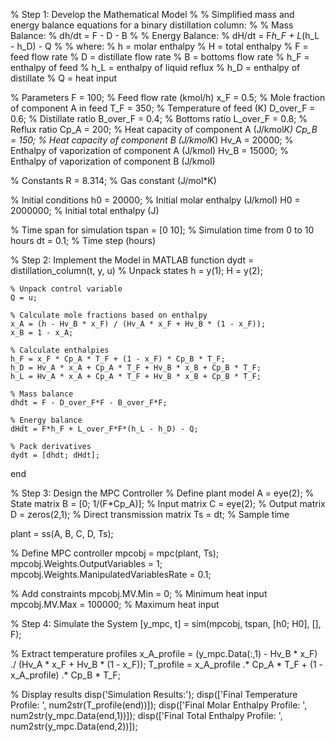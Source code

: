 % Step 1: Develop the Mathematical Model
%
% Simplified mass and energy balance equations for a binary distillation column:
%
% Mass Balance:
%   dh/dt = F - D - B
%
% Energy Balance:
%   dH/dt = F*h_F + L*(h_L - h_D) - Q
%
% where:
%   h = molar enthalpy
%   H = total enthalpy
%   F = feed flow rate
%   D = distillate flow rate
%   B = bottoms flow rate
%   h_F = enthalpy of feed
%   h_L = enthalpy of liquid reflux
%   h_D = enthalpy of distillate
%   Q = heat input

% Parameters
F = 100;          % Feed flow rate (kmol/h)
x_F = 0.5;        % Mole fraction of component A in feed
T_F = 350;        % Temperature of feed (K)
D_over_F = 0.6;   % Distillate ratio
B_over_F = 0.4;   % Bottoms ratio
L_over_F = 0.8;   % Reflux ratio
Cp_A = 200;       % Heat capacity of component A (J/kmol*K)
Cp_B = 150;       % Heat capacity of component B (J/kmol*K)
Hv_A = 20000;     % Enthalpy of vaporization of component A (J/kmol)
Hv_B = 15000;     % Enthalpy of vaporization of component B (J/kmol)

% Constants
R = 8.314;        % Gas constant (J/mol*K)

% Initial conditions
h0 = 20000;       % Initial molar enthalpy (J/kmol)
H0 = 2000000;     % Initial total enthalpy (J)

% Time span for simulation
tspan = [0 10];    % Simulation time from 0 to 10 hours
dt = 0.1;         % Time step (hours)

% Step 2: Implement the Model in MATLAB
function dydt = distillation_column(t, y, u)
    % Unpack states
    h = y(1);
    H = y(2);
    
    % Unpack control variable
    Q = u;
    
    % Calculate mole fractions based on enthalpy
    x_A = (h - Hv_B * x_F) / (Hv_A * x_F + Hv_B * (1 - x_F));
    x_B = 1 - x_A;
    
    % Calculate enthalpies
    h_F = x_F * Cp_A * T_F + (1 - x_F) * Cp_B * T_F;
    h_D = Hv_A * x_A + Cp_A * T_F + Hv_B * x_B + Cp_B * T_F;
    h_L = Hv_A * x_A + Cp_A * T_F + Hv_B * x_B + Cp_B * T_F;
    
    % Mass balance
    dhdt = F - D_over_F*F - B_over_F*F;
    
    % Energy balance
    dHdt = F*h_F + L_over_F*F*(h_L - h_D) - Q;
    
    % Pack derivatives
    dydt = [dhdt; dHdt];
end

% Step 3: Design the MPC Controller
% Define plant model
A = eye(2); % State matrix
B = [0; 1/(F*Cp_A)]; % Input matrix
C = eye(2); % Output matrix
D = zeros(2,1); % Direct transmission matrix
Ts = dt; % Sample time

plant = ss(A, B, C, D, Ts);

% Define MPC controller
mpcobj = mpc(plant, Ts);
mpcobj.Weights.OutputVariables = 1;
mpcobj.Weights.ManipulatedVariablesRate = 0.1;

% Add constraints
mpcobj.MV.Min = 0; % Minimum heat input
mpcobj.MV.Max = 100000; % Maximum heat input

% Step 4: Simulate the System
[y_mpc, t] = sim(mpcobj, tspan, [h0; H0], [], F);

% Extract temperature profiles
x_A_profile = (y_mpc.Data(:,1) - Hv_B * x_F) ./ (Hv_A * x_F + Hv_B * (1 - x_F));
T_profile = x_A_profile .* Cp_A * T_F + (1 - x_A_profile) .* Cp_B * T_F;

% Display results
disp('Simulation Results:');
disp(['Final Temperature Profile: ', num2str(T_profile(end))]);
disp(['Final Molar Enthalpy Profile: ', num2str(y_mpc.Data(end,1))]);
disp(['Final Total Enthalpy Profile: ', num2str(y_mpc.Data(end,2))]);



